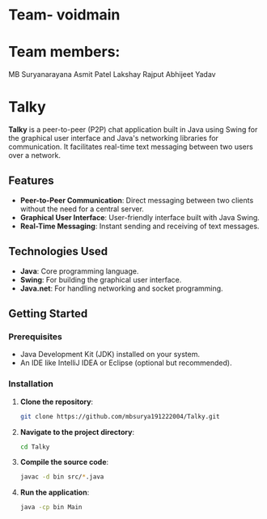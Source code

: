 # Team- voidmain

# Team members:
MB Suryanarayana 
Asmit Patel 
Lakshay Rajput 
Abhijeet Yadav 

# Talky

**Talky** is a peer-to-peer (P2P) chat application built in Java using Swing for the graphical user interface and Java's networking libraries for communication. It facilitates real-time text messaging between two users over a network.

## Features

* **Peer-to-Peer Communication**: Direct messaging between two clients without the need for a central server.
* **Graphical User Interface**: User-friendly interface built with Java Swing.
* **Real-Time Messaging**: Instant sending and receiving of text messages.

## Technologies Used

* **Java**: Core programming language.
* **Swing**: For building the graphical user interface.
* **Java.net**: For handling networking and socket programming.

## Getting Started
 
### Prerequisites

* Java Development Kit (JDK) installed on your system.
* An IDE like IntelliJ IDEA or Eclipse (optional but recommended).

### Installation

1. **Clone the repository**:

   ```bash
   git clone https://github.com/mbsurya191222004/Talky.git
   ```

2. **Navigate to the project directory**:

   ```bash
   cd Talky
   ```

3. **Compile the source code**:

   ```bash
   javac -d bin src/*.java
   ```

4. **Run the application**:

   ```bash
   java -cp bin Main
   ```


